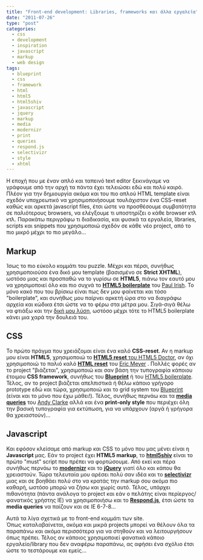 ```yaml
---
title: "Front-end development: Libraries, frameworks και άλλα εργαλεία"
date: "2011-07-26"
type: "post"
categories:
  - css
  - development
  - inspiration
  - javascript
  - markup
  - web design
tags:
  - blueprint
  - css
  - framework
  - html
  - html5
  - html5shiv
  - javascript
  - jquery
  - markup
  - media
  - modernizr
  - print
  - queries
  - respond.js
  - selectivizr
  - style
  - xhtml
---
```


H εποχή που με έναν απλό και ταπεινό text editor ξεκινάγαμε να γράφουμε από την αρχή τα πάντα έχει τελειώσει εδώ και πολύ καιρό. Πλέον για την δημιουργία ακόμα και του πιο απλού HTML template είναι σχεδόν υποχρεωτικό να χρησιμοποιήσουμε τουλάχιστον ένα CSS-reset καθώς και αρκετά javascript files, έτσι ώστε να προσθέσουμε συμβατότητα σε παλιότερους browsers, να ελέγξουμε τι υποστηρίζει ο κάθε browser κτλ κτλ. Παρακάτω περιγράφω τι διαδικασία, και φυσικά τα εργαλεία, libraries, scripts και snippets που χρησιμοποιώ σχεδόν σε κάθε νέο project, από το πιο μικρό μέχρι το πιο μεγάλο...

## Markup

Ίσως το πιο εύκολο κομμάτι του puzzle. Μέχρι και πέρσι, συνήθως χρησιμοποιούσα ένα δικό μου template (βασισμένο σε **Strict XHTML**), ωστόσο μιας και προσπαθώ να το γυρίσω σε **HTML5**, πιάνω τον εαυτό μου να χρησιμοποιεί όλο και πιο συχνά το **[HTML5 boilerplate](http://html5boilerplate.com/ "HTML5 Boilerplate")** του [Paul Irish](http://paulirish.com/ "Paul Irish"). Το μόνο κακό που του βρίσκω είναι πως δεν μου φαίνεται και τόσο "boilerplate", και συνήθως μου παίρνει αρκετή ώρα στο να διαγράφω αρχεία και κώδικα έτσι ώστε να το φέρω στα μέτρα μου. Σιγά-σιγά θέλω να φτιάξω και την [δική μου λύση](http://phrappe.com/markup/a-really-simple-html5-template/ "A really simple HTML5 template from Phrappe.com"), ωστόσο μέχρι τότε το HTML5 boilerplate κάνει μια χαρά την δουλειά του.

## CSS

Το πρώτο πράγμα που χρειάζομαι είναι ένα καλό **CSS-reset**. Αν η markup μου είναι **HTML5**, χρησιμοποιώ το [**HTML5 reset** του HTML5 Doctor](http://html5doctor.com/html-5-reset-stylesheet/ "HTML5 CSS reset"), αν όχι χρησιμοποιώ το παλιό καλό **[HTML reset](http://meyerweb.com/eric/thoughts/2007/05/01/reset-reloaded/ "CSS reset")** του [Eric Meyer](http://meyerweb.com "Eric Meyer") . Πολλές φορές αν το project "βιάζεται", χρησιμοποιώ και σαν βάση την τυπογραφία κάποιου έτοιμου **CSS framework**, συνήθως του **[Blueprint](http://www.blueprintcss.org/ "Blueprint CSS framework")** ή του [HTML5 boilerplate](http://html5boilerplate.com/ "HTML5 Boilerplate"). Τέλος, αν το project βιάζεται απελπιστικά ή θέλω κάποιο γρήγορο prototype εδώ και τώρα, χρησιμοποιώ και το grid system του [Blueprint](http://www.blueprintcss.org/ "Blueprint CSS framework") (είναι και το μόνο που έχω μάθει!). Τέλος, συνήθως περνάω και τα **[media queries](http://www.stuffandnonsense.co.uk/blog/about/hardboiled_css3_media_queries/ "Hardboiled CSS3 Media Queries")** του [Andy Clarke](http://stuffandnonsense.co.uk/ "Andy Clarke") αλλά και ένα **print-only style** που περιέχει όλη την βασική τυπογραφία για εκτύπωση, για να υπάρχουν (αργά ή γρήγορα θα χρειαστούν)...

## Javascript

Και εφόσον κλείσαμε από markup και CSS το μόνο που μας μένει είναι η **Javascript** μας. Εάν το project έχει **HTML5 markup**, το **[html5shiv](http://code.google.com/p/html5shiv/ "HTML5 shiv")** είναι το πρώτο "must" script που πρέπει να φορτώσουμε. Από εκεί και πέρα συνήθως περνάω το **[modernizr](http://www.modernizr.com/ "Μodernizr")** και το **[jQuery](http://jquery.com/ "jQuery")** γιατί όλο και κάπου θα χρειαστούν. Τώρα τελευταία μου αρέσει πολύ σαν ιδέα και το **[selectivizr](http://selectivizr.com/ "Selectivizr")** μιας και σε βοηθάει πολύ στο να κρατάς την markup σου ακόμα πιο καθαρή, ωστόσο μπορώ να ζήσω και χωρίς αυτό. Τέλος, υπάρχει πιθανότητα (πάντα ανάλογα το project και εάν ο πελάτης είναι περίεργος/φανατικός χρήστης IE) να χρησιμοποιήσω και το **[Respond.js](http://filamentgroup.com/lab/respondjs_fast_css3_media_queries_for_internet_explorer_6_8_and_more/ "Respond.js: Fast CSS3 Media Queries for Internet Explorer 6-8 and more")**, έτσι ώστε τα **media queries** να παίζουν και σε IE 6-7-8...

Αυτά τα λίγα σχετικά με το front-end κομμάτι των site. Όπως καταλαβαίνεται, ακόμα και μικρά projects μπορεί να θέλουν όλα τα παραπάνω και ακόμα περισσότερα για να στηθούν και να λειτουργήσουν όπως πρέπει. Τέλος αν κάποιος χρησιμοποιεί φανατικά κάποιο εργαλείο/library που δεν αναφέρω παραπάνω, ας αφήσει ένα σχόλιο έτσι ώστε το τεστάρουμε και εμείς...
